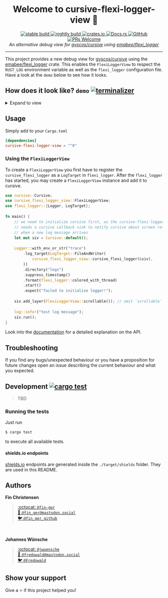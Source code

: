 <h1 align="center">Welcome to cursive-flexi-logger-view 👋</h1>
<p align="center">
  <a href="https://travis-ci.org/deinstapel/cursive-flexi-logger-view">
    <img src="https://img.shields.io/endpoint.svg?url=https%3A%2F%2Fdeinstapel.github.io%2Fcursive-flexi-logger-view%2Fstable-build.json" alt="stable build">
  </a>
  <a href="https://travis-ci.org/deinstapel/cursive-flexi-logger-view">
    <img src="https://img.shields.io/endpoint.svg?url=https%3A%2F%2Fdeinstapel.github.io%2Fcursive-flexi-logger-view%2Fnightly-build.json" alt="nightly build">
  </a>
  <a href="https://crates.io/crates/cursive-flexi-logger-view">
    <img alt="crates.io" src="https://img.shields.io/crates/v/cursive-flexi-logger-view.svg">
  </a>
  <a href="https://docs.rs/cursive-flexi-logger-view">
    <img alt="Docs.rs" src="https://docs.rs/cursive-flexi-logger-view/badge.svg">
  </a>
  <a href="https://github.com/deinstapel/cursive-flexi-logger-view/blob/master/LICENSE">
    <img alt="GitHub" src="https://img.shields.io/github/license/deinstapel/cursive-flexi-logger-view.svg">
  </a>
  <a href="http://makeapullrequest.com">
    <img alt="PRs Welcome" src="https://img.shields.io/badge/PRs-welcome-brightgreen.svg">
  </a>
  <br>
  <i>An alternative debug view for
  <a href="https://github.com/gyscos/cursive">gyscos/cursive</a>
  using
  <a href="https://github.com/emabee/flexi_logger">emabee/flexi_logger</a>
  </i>
</p>

---

This project provides a new debug view for [gyscos/cursive](https://github.com/gyscos/cursive) using the [emabee/flexi_logger](https://github.com/emabee/flexi_logger) crate. This enables the `FlexiLoggerView` to respect the `RUST_LOG` environment variable as well as the `flexi_logger` configuration file. Have a look at the `demo` below to see how it looks.

## How does it look like? `demo` [![terminalizer](https://img.shields.io/badge/GIF-terminalizer-blueviolet.svg)](https://github.com/faressoft/terminalizer)

<details>
  <summary>Expand to view</summary>
  <img src="assets/demo.gif" alt="flexi-logger-view demo">
</details>

## Usage

Simply add to your `Cargo.toml`

```toml
[dependencies]
cursive-flexi-logger-view = "^0"
```

### Using the `FlexiLoggerView`

To create a `FlexiLoggerView` you first have to register the `cursive_flexi_logger` as a `LogTarget` in `flexi_logger`. After the `flexi_logger` has started, you may create a `FlexiLoggerView` instance and add it to cursive.

```rust
use cursive::Cursive;
use cursive_flexi_logger_view::FlexiLoggerView;
use flexi_logger::{Logger, LogTarget};

fn main() {
    // we need to initialize cursive first, as the cursive-flexi-logger
    // needs a cursive callback sink to notify cursive about screen refreshs
    // when a new log message arrives
    let mut siv = Cursive::default();

    Logger::with_env_or_str("trace")
        .log_target(LogTarget::FileAndWriter(
            cursive_flexi_logger_view::cursive_flexi_logger(&siv),
        ))
        .directory("logs")
        .suppress_timestamp()
        .format(flexi_logger::colored_with_thread)
        .start()
        .expect("failed to initialize logger!");

    siv.add_layer(FlexiLoggerView::scrollable()); // omit `scrollable` to remove scrollbars

    log::info!("test log message");
    siv.run();
}
```

Look into the [documentation](https://docs.rs/cursive-flexi-logger-view) for a detailed explanation on the API.

## Troubleshooting

If you find any bugs/unexpected behaviour or you have a proposition for future changes open an issue describing the current behaviour and what you expected.

## Development [![cargo test](https://img.shields.io/endpoint.svg?url=https%3A%2F%2Fdeinstapel.github.io%2Fcursive-flexi-logger-view%2Fcargo-test.json)](https://travis-ci.org/deinstapel/cursive-flexi-logger-view)

> TBD

### Running the tests

Just run

```
$ cargo test
```

to execute all available tests.

#### shields.io endpoints

[shields.io](https://shields.io) endpoints are generated inside the `./target/shields` folder. They are used in this README.

## Authors

**Fin Christensen**

> [:octocat: `@fin-ger`](https://github.com/fin-ger)  
> [:elephant: `@fin_ger@mastodon.social`](https://mastodon.social/web/accounts/787945)  
> [:bird: `@fin_ger_github`](https://twitter.com/fin_ger_github)  

<br>

**Johannes Wünsche**

> [:octocat: `@jwuensche`](https://github.com/jwuensche)  
> [:elephant: `@fredowald@mastodon.social`](https://mastodon.social/web/accounts/843376)  
> [:bird: `@Fredowald`](https://twitter.com/fredowald)  

## Show your support

Give a :star: if this project helped you!
